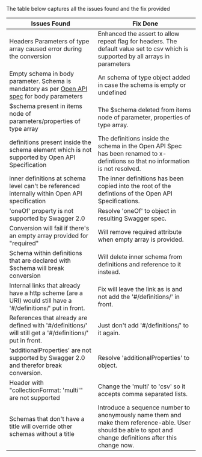 The table below captures all the issues found and the fix provided

Issues Found | Fix Done
------------ | -------------
Headers Parameters of type array caused error during the conversion | Enhanced the assert to allow repeat flag for headers. The default value set to csv which is supported by all arrays in parameters
Empty schema in body parameter. Schema is mandatory as per [Open API spec](https://github.com/OAI/OpenAPI-Specification/blob/master/versions/2.0.md#parameterObject) for body parameters | An schema of type object added in case the schema is empty or undefined
$schema present in items node of parameters/properties of type array | The $schema deleted from items node of parameter, properties of type array.
definitions present inside the schema element which is not supported by Open API Specification | The definitions inside the schema in the Open API Spec has been renamed to x-defintions so that no information is not resolved.
inner definitions at schema level can't be referenced internally within Open API specification| The inner definitions has been copied into the root of the defintions of the Open API Specifications.
'oneOf' property is not supported by Swagger 2.0 | Resolve 'oneOf' to object in resulting Swagger spec.
Conversion will fail if there's an empty array provided for "required" | Will remove required attribute when empty array is provided.
Schema within definitions that are declared with $schema will break conversion | Will delete inner schema from definitions and reference to it instead.
Internal links that already have a http scheme (are a URI) would still have a '#/definitions/' put in front. | Fix will leave the link as is and not add the '#/definitions/' in front.
References that already are defined with '#/definitions/' will still get a '#/definitions/' put in front. | Just don't add '#/definitions/' to it again.
'additionalProperties' are not supported by Swagger 2.0 and therefor break conversion. | Resolve 'additionalProperties' to object.
Header with "collectionFormat: 'multi'" are not supported | Change the 'multi' to 'csv' so it accepts comma separated lists.
Schemas that don't have a title will override other schemas without a title | Introduce a sequence number to anonymously name them and make them reference-able. User should be able to spot and change definitions after this change now.
